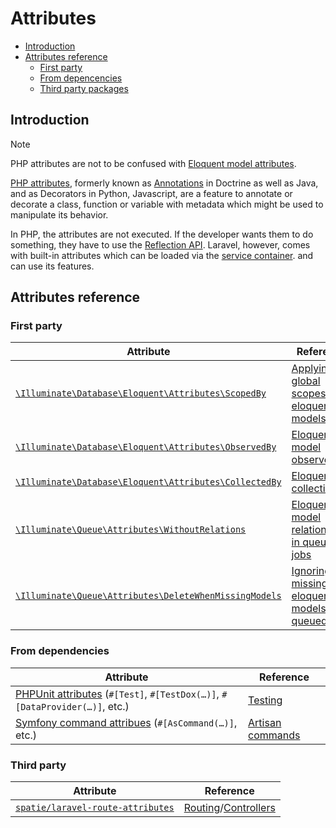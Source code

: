 # Attributes

- [Introduction](#introduction)
- [Attributes reference](#attributes-reference)
    - [First party](#attributes-reference-first-party)
    - [From depencencies](#attributes-reference-from-dependencies)
    - [Third party packages](#attributes-reference-third-party)

<a name="introduction"></a>
## Introduction

> [!NOTE]
> PHP attributes are not to be confused with [Eloquent model attributes](/docs/{{version}}/eloquent).

[PHP attributes](https://www.php.net/manual/en/language.attributes.overview.php), formerly known as [Annotations](https://www.doctrine-project.org/projects/doctrine-annotations/en/2.0/index.html) in Doctrine as well as Java, and as Decorators in Python, Javascript, are a feature to annotate or decorate a class, function or variable with metadata which might be used to manipulate its behavior.

In PHP, the attributes are not executed. If the developer wants them to do something, they have to use the [Reflection API](https://www.php.net/manual/en/class.reflectionattribute.php). Laravel, however, comes with built-in attributes which can be loaded via the [service container](/docs/{{version}}/container#contextual-attributes). and can use its features.

<a name="attributes-reference"></a>
## Attributes reference

<a name="attributes-reference-first-party"></a>
### First party

<div class="overflow-auto">

| Attribute | Reference |
| --- | --- |
| [`\Illuminate\Database\Eloquent\Attributes\ScopedBy`](https://github.com/illuminate/database/blob/{{version}}/Eloquent/Attributes/ScopedBy.php) | [Applying global scopes to eloquent models](/docs/{{version}}/eloquent#applying-global-scopes) |
| [`\Illuminate\Database\Eloquent\Attributes\ObservedBy`](https://github.com/illuminate/database/blob/{{version}}/Eloquent/Attributes/ObservedBy.php) | [Eloquent model observers](/docs/{{version}}/eloquent#observers) |
| [`\Illuminate\Database\Eloquent\Attributes\CollectedBy`](https://github.com/illuminate/database/blob/{{version}}/Eloquent/Attributes/CollectedBy.php) | [Eloquent collections](/docs/{{version}}/eloquent-collections) |
| [`\Illuminate\Queue\Attributes\WithoutRelations`](https://github.com/illuminate/queue/blob/{{version}}/Attributes/WithoutRelations.php) | [Eloquent model relationships in queued jobs](/docs/{{version}}/queues#handling-relationships) |
| [`\Illuminate\Queue\Attributes\DeleteWhenMissingModels`](https://github.com/illuminate/queue/blob/{{version}}/Attributes/DeleteWhenMissingModels.php) | [Ignoring missing eloquent models in queued jobs](/docs/{{version}}/queues#ignoring-missing-models) |

</div>

<a name="attributes-reference-from-dependencies"></a>
### From dependencies

<div class="overflow-auto">

| Attribute | Reference |
| --- | --- |
| [PHPUnit attributes](https://docs.phpunit.de/en/11.4/attributes.html) (`#[Test]`, `#[TestDox(…)]`, `#[DataProvider(…)]`, etc.) | [Testing](/docs/{{version}}/testing#creating-tests) |
| [Symfony command attribues](https://symfony.com/doc/current/console.html#creating-a-command) (`#[AsCommand(…)]`, etc.) | [Artisan commands](/docs/{{version}}/artisan#writing-commands) |

</div>

<a name="attributes-reference-third-party"></a>
### Third party

<div class="overflow-auto">

| Attribute | Reference |
| --- | --- |
| [`spatie/laravel-route-attributes`](https://github.com/spatie/laravel-route-attributes) | [Routing](/{{version}}/routing)/[Controllers](/docs/{{version}}/controllers) |

</div>
